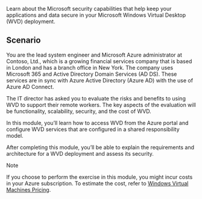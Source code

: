 Learn about the Microsoft security capabilities that help keep your applications and data secure in your Microsoft Windows Virtual Desktop (WVD) deployment.

## Scenario

You are the lead system engineer and Microsoft Azure administrator at Contoso, Ltd., which is a growing financial services company that is based in London and has a branch office in New York. The company uses Microsoft 365 and Active Directory Domain Services (AD DS). These services are in sync with Azure Active Directory (Azure AD) with the use of Azure AD Connect.

The IT director has asked you to evaluate the risks and benefits to using WVD to support their remote workers. The key aspects of the evaluation will be functionality, scalability, security, and the cost of WVD.

In this module, you’ll learn how to access WVD from the Azure portal and configure WVD services that are configured in a shared responsibility model.

After completing this module, you’ll be able to explain the requirements and architecture for a WVD deployment and assess its security.

> [!NOTE] 
> If you choose to perform the exercise in this module, you might incur costs in your Azure subscription. To estimate the cost, refer to [Windows Virtual Machines Pricing](https://azure.microsoft.com/pricing/details/virtual-machines/windows/?azure-portal=true).

